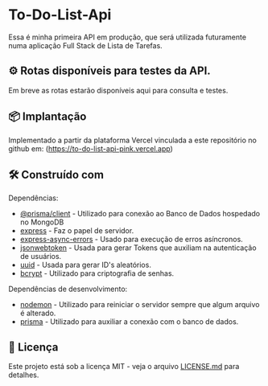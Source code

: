 # To-Do-List-Api

Essa é minha primeira API em produção, que será utilizada futuramente numa aplicação Full Stack de Lista de Tarefas.

## ⚙️ Rotas disponíveis para testes da API.

Em breve as rotas estarão disponíveis aqui para consulta e testes.


## 📦 Implantação

Implementado a partir da plataforma Vercel vinculada a este repositório no github em: (https://to-do-list-api-pink.vercel.app)

## 🛠️ Construído com

Dependências:

* [@prisma/client](https://www.npmjs.com/package/@prisma/client) - Utilizado para conexão ao Banco de Dados hospedado no MongoDB
* [express](https://www.npmjs.com/package/express) - Faz o papel de servidor.
* [express-async-errors](https://www.npmjs.com/package/express-async-errors) - Usado para execução de erros asíncronos.
* [jsonwebtoken](https://www.npmjs.com/package/jsonwebtoken) - Usada para gerar Tokens que auxiliam na autenticação de usuários.
* [uuid](https://www.npmjs.com/package/uuid) - Usada para gerar ID's aleatórios.
* [bcrypt](https://www.npmjs.com/package/bcrypt) - Utilizado para criptografia de senhas.

Dependências de desenvolvimento: 

* [nodemon](https://www.npmjs.com/package/nodemon) - Utilizado para reiniciar o servidor sempre que algum arquivo é alterado.
* [prisma](https://www.npmjs.com/package/prisma) - Utilizado para auxiliar a conexão com o banco de dados.

## 📄 Licença

Este projeto está sob a licença MIT - veja o arquivo [LICENSE.md](https://github.com/NeemiasVieira/To-Do-List-API/blob/master/LICENSE) para detalhes.


